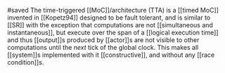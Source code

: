 #saved
The time-triggered [[MoC]]/architecture (TTA) is a [[timed MoC]] invented in [[Kopetz94]] designed to be fault tolerant, and is similar to [[SR]] with the exception that computations are not [[simultaneous and instantaneous]], but execute over the span of a [[logical execution time]] and thus [[output]]s produced by [[actor]]s are not visible to other computations until the *next* tick of the global clock. This makes all [[system]]s implemented with it [[constructive]], and without any [[race condition]]s.